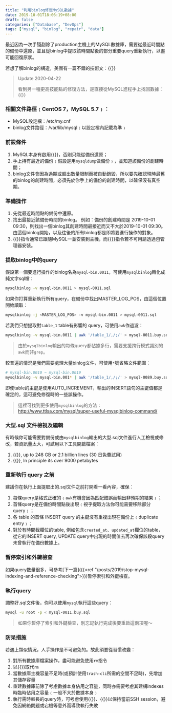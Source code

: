 ```yaml
---
title: "利用binlog修復MySQL數據"
date: 2019-10-01T18:06:19+08:00
draft: false
categories: ["Database", "DevOps"]
tags: ["mysql", "binlog", "repair", "data"]
---
```


最近因為一次手殘剷除了production主機上的MySQL數據庫，需要從最近時間點的備份中還原，並且從binlog中提取該時間點後的部分重要query重新執行，以盡可能回復原狀。

<!--more-->

若想了解binlog的構造，美團有一篇不錯的技術文︰{{<blanklink href="https://tech.meituan.com/2017/11/17/mysql-flashback.html">}}

> Update 2020-04-22
>
> 看到另一種更高技能點的修復方法，是直接從MySQL進程手上找回數據：{{<blanklink href="https://mp.weixin.qq.com/s/CbHNnxq2Qx290SEfz1HjWQ">}}

### 相關文件路徑﹙CentOS 7，MySQL 5.7﹚︰

- MySQL設定檔︰/etc/my.cnf
- binlog文件路徑︰/var/lib/mysql﹙以設定檔內記載為準﹚

### 前設條件

1. MySQL本身有啟用{{<blanklink name="binlog" href="https://dev.mysql.com/doc/refman/5.7/en/replication-howto-masterbaseconfig.html">}}，否則只能從備份還原；
2. 手上持有最近的備份﹙假設是用`mysqldump`做備份﹚，並知道該備份的創建時間；
3. binlog文件會因為過期或超出數量限制而被自動銷毀，所以要先確認現時最舊的binlog的創建時間，必須先於你手上的備份的創建時間，以確保沒有真空期。

### 準備操作

1. 先從最近時間點的備份中還原。
2. 找出最接近該備份時間的binlog。
   例如︰備份的創建時間是 2019-10-01 09:30，則找出一個binlog其創建時間最接近而又不大於2019-10-01 09:30。
   由這個binlog開始，以及往後的所有binlog都是即將要進行操作的對象。
3. {{<blanklink name="`mysqlbinlog`" href="https://dev.mysql.com/doc/refman/5.7/en/mysqlbinlog.html">}}指令通常已跟隨MySQL一並安裝到主機，而{{<blanklink name="`awk`" href="https://en.wikipedia.org/wiki/AWK">}}指令若不可用請透過包管理器安裝。

### 提取binlog中的query

假設第一個要進行操作的binlog名為`mysql-bin.0011`，可使用`mysqlbinlog`轉化成純文字sql檔︰

```sh
mysqlbinlog -v mysql-bin.0011 > mysql-0011.sql
```

如果你打算重新執行所有query，在備份中找出MASTER_LOG_POS，由這個位置開始讀取︰

```sh
mysqlbinlog -j <MASTER_LOG_POS> -v mysql-bin.0011 > mysql-0011.sql
```

若我們只想提取對`table_1` table有影響的 query，可使用`awk`作過濾︰

```sh
mysqlbinlog -v mysql-bin.0011 | awk '/table_1/,/;/' > mysql-0011.buy.sql
```

> 由於`mysqlbinlog`輸出的每條query都佔據多行，需要支援跨行模式識別的`awk`而非`grep`。

較普遍的情況是我們需要處理大量binlog文件，可使用`*`號省略文件範圍︰

```sh
# mysql-bin.0010 ~ mysql-bin.0019
mysqlbinlog -v mysql-bin.001* | awk '/table_1/,/;/' > mysql-0089.buy.sql
```

即使table的主鍵是使用AUTO_INCREMENT，輸出的INSERT語句的主鍵值都是確定的，這可避免修復時的一些誤操作。

> 這裡可找到更多使用`mysqlbinlog`的方法：http://www.ttlsa.com/mysql/super-useful-mysqlbinlog-command/

### 大型.sql 文件檢視及編輯

有時候你可能需要對備份或由`mysqlbinlog`輸出的大型.sql文件進行人工檢視或修改，若資訊量太大，可試用以下工具開啟檔案︰

1. {{<blanklink name="EmEditor" href="https://www.emeditor.com/">}}, up to 248 GB or 2.1 billion lines (30 日免費試用)
2. {{<blanklink name="Large File Editor (liquid studio)" href="https://www.liquid-technologies.com/large-file-editor">}}, In principle its over 9000 petabytes

### 重新執行 query 之前

建議你在執行上面提取出的.sql文件之前打開看一看內容，確保︰

1. 每條query是格式正確的﹙`awk`有機會因為匹配錯誤而輸出非預期的結果﹚；
2. 首條query是在備份時間點後出現﹙視乎提取方法你可能需要移除部分 query﹚；
3. 各 table 的首條 INSERT query 的主鍵沒有重複出現在備份上﹙duplicate entry﹚；
4. 對於有時間截欄位的table, 例如包含`created_at`、`updated_at`欄位的table，從它的INSERT query, UPDATE query中出現的時間值去再次確保該段query未曾執行在備份數據上。

### 暫停索引和外鍵檢查

如果query數量很多，可參考[下一篇]({{<ref "/posts/2019/stop-mysql-indexing-and-reference-checking">}})暫停索引和外鍵檢查。

### 執行query

調整好.sql文件後，你可以使用`mysql`執行這些query︰

```sh
mysql -u root -p < mysql-0011.buy.sql
```

> 如果你暫停了索引和外鍵檢查，別忘記執行完成後要重啟這兩項喔～

### 防呆措施

若遇上類似情況，人手操作是不可避免的。故此須要從習慣改變︰

1. 對所有數據庫檔案操作，盡可能避免使用`rm`指令
2. 以{{<blanklink name="`trash-cli`" href="https://github.com/andreafrancia/trash-cli">}}取代`rm`
3. 當數據庫主機容量不足時(或預計使用`trash-cli`所需的空間不足時)，先增加其儲存容量
4. 重建數據庫前除了考慮數據本身佔用之容量，同時亦需要考慮其建構indexes時臨時佔用之容量﹙一般不大於數據本身﹚
5. 執行需時較長的query時，可考慮使用{{<blanklink name="mosh" href="https://mosh.org/">}}、{{<blanklink name="tmux" href="https://github.com/tmux/tmux">}}以保持當前SSH session，避免因網絡問題或宕機等意外而導致執行失敗
